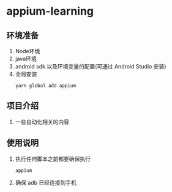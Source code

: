 # appium-learning

## 环境准备

1. Node环境
2. java环境
3. android sdk 以及环境变量的配置(可通过 Android Studio 安装)
4. 全局安装
    ```shell
    yarn global add appium
    ```

## 项目介绍

1. 一些自动化相关的内容

## 使用说明

1. 执行任何脚本之前都要确保执行
    ```shell
    appium

    ```
2. 确保 adb 已经连接到手机